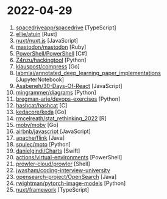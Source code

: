 # 2022-04-29

1. [spacedriveapp/spacedrive](https://github.com/spacedriveapp/spacedrive "Spacedrive is an open source cross-platform file explorer, powered by a virtual distributed filesystem written in Rust.") [TypeScript]
2. [ellie/atuin](https://github.com/ellie/atuin "🐢 Magical shell history") [Rust]
3. [nuxt/nuxt.js](https://github.com/nuxt/nuxt.js "The Intuitive Vue(2) Framework") [JavaScript]
4. [mastodon/mastodon](https://github.com/mastodon/mastodon "Your self-hosted, globally interconnected microblogging community") [Ruby]
5. [PowerShell/PowerShell](https://github.com/PowerShell/PowerShell "PowerShell for every system!") [C#]
6. [Z4nzu/hackingtool](https://github.com/Z4nzu/hackingtool "ALL IN ONE Hacking Tool For Hackers") [Python]
7. [klauspost/compress](https://github.com/klauspost/compress "Optimized Go Compression Packages") [Go]
8. [labmlai/annotated_deep_learning_paper_implementations](https://github.com/labmlai/annotated_deep_learning_paper_implementations "🧑‍🏫 50! Implementations/tutorials of deep learning papers with side-by-side notes 📝; including transformers (original, xl, switch, feedback, vit, ...), optimizers (adam, adabelief, ...), gans(cyclegan, stylegan2, ...), 🎮 reinforcement learning (ppo, dqn), capsnet, distillation, ... 🧠") [JupyterNotebook]
9. [Asabeneh/30-Days-Of-React](https://github.com/Asabeneh/30-Days-Of-React "30 Days of React challenge is a step by step guide to learn React in 30 days. It requires HTML, CSS, and JavaScript knowledge. You should be comfortable with JavaScript before you start to React. If you are not comfortable with JavaScript check out 30DaysOfJavaScript. This is a continuation of 30 Days Of JS. This challenge may take more than 100…") [JavaScript]
10. [mingrammer/diagrams](https://github.com/mingrammer/diagrams "🎨 Diagram as Code for prototyping cloud system architectures") [Python]
11. [bregman-arie/devops-exercises](https://github.com/bregman-arie/devops-exercises "Linux, Jenkins, AWS, SRE, Prometheus, Docker, Python, Ansible, Git, Kubernetes, Terraform, OpenStack, SQL, NoSQL, Azure, GCP, DNS, Elastic, Network, Virtualization. DevOps Interview Questions") [Python]
12. [hashcat/hashcat](https://github.com/hashcat/hashcat "World's fastest and most advanced password recovery utility") [C]
13. [kedacore/keda](https://github.com/kedacore/keda "KEDA is a Kubernetes-based Event Driven Autoscaling component. It provides event driven scale for any container running in Kubernetes") [Go]
14. [rmcelreath/stat_rethinking_2022](https://github.com/rmcelreath/stat_rethinking_2022 "Statistical Rethinking course winter 2022") [R]
15. [moby/moby](https://github.com/moby/moby "Moby Project - a collaborative project for the container ecosystem to assemble container-based systems") [Go]
16. [airbnb/javascript](https://github.com/airbnb/javascript "JavaScript Style Guide") [JavaScript]
17. [apache/flink](https://github.com/apache/flink "Apache Flink") [Java]
18. [spulec/moto](https://github.com/spulec/moto "A library that allows you to easily mock out tests based on AWS infrastructure.") [Python]
19. [danielgindi/Charts](https://github.com/danielgindi/Charts "Beautiful charts for iOS/tvOS/OSX! The Apple side of the crossplatform MPAndroidChart.") [Swift]
20. [actions/virtual-environments](https://github.com/actions/virtual-environments "GitHub Actions virtual environments") [PowerShell]
21. [prowler-cloud/prowler](https://github.com/prowler-cloud/prowler "Prowler is an Open Source security tool to perform AWS security best practices assessments, audits, incident response, continuous monitoring, hardening and forensics readiness. It contains more than 200 controls covering CIS, PCI-DSS, ISO27001, GDPR, HIPAA, FFIEC, SOC2, AWS FTR, ENS and custom security frameworks. Enterprise version:") [Shell]
22. [jwasham/coding-interview-university](https://github.com/jwasham/coding-interview-university "A complete computer science study plan to become a software engineer.") 
23. [opensearch-project/OpenSearch](https://github.com/opensearch-project/OpenSearch "🔎 Open source distributed and RESTful search engine.") [Java]
24. [rwightman/pytorch-image-models](https://github.com/rwightman/pytorch-image-models "PyTorch image models, scripts, pretrained weights -- ResNet, ResNeXT, EfficientNet, EfficientNetV2, NFNet, Vision Transformer, MixNet, MobileNet-V3/V2, RegNet, DPN, CSPNet, and more") [Python]
25. [nuxt/framework](https://github.com/nuxt/framework "The Hybrid Vue(3) Framework.") [TypeScript]
